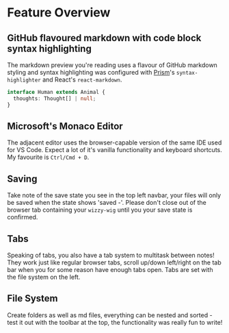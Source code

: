 # Feature Overview

## GitHub flavoured markdown with code block syntax highlighting

The markdown preview you're reading uses a flavour of GitHub markdown styling and syntax highlighting was configured with [Prism](#)'s `syntax-highlighter` and React's `react-markdown`.

```ts
interface Human extends Animal {
  thoughts: Thought[] | null;
}
```

## Microsoft's Monaco Editor

The adjacent editor uses the browser-capable version of the same IDE used for VS Code. Expect a lot of it's vanilla functionality and keyboard shortcuts. My favourite is `Ctrl/Cmd + D`.

## Saving

Take note of the save state you see in the top left navbar, your files will only be saved when the state shows 'saved -'. Please don't close out of the browser tab containing your `wizzy-wig` until you your save state is confirmed.

## Tabs

Speaking of tabs, you also have a tab system to multitask between notes! They work just like regular browser tabs, scroll up/down left/right on the tab bar when you for some reason have enough tabs open. Tabs are set with the file system on the left.

## File System

Create folders as well as md files, everything can be nested and sorted - test it out with the toolbar at the top, the functionality was really fun to write!
